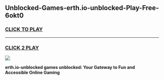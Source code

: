
## Unblocked-Games-erth.io-unblocked-Play-Free-6okt0
<h3>
<a href="https://premium76.site?title=erth.io-unblocked&ref=10A">CLICK TO PLAY</a></h3>
<hr>

<h3>
<a href="https://premium76.site?title=erth.io-unblocked&ref=10A">CLICK 2 PLAY</a>
  
</h3>

<a href="https://premium76.site?title=erth.io-unblocked&ref=10A"><img src="https://clearcache.store/games.png"></a>


**erth.io-unblocked games unblocked: Your Gateway to Fun and Accessible Online Gaming**
